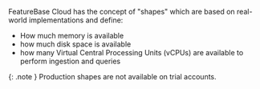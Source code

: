FeatureBase Cloud has the concept of "shapes" which are based on real-world implementations and define:
* How much memory is available
* how much disk space is available
* how many Virtual Central Processing Units (vCPUs) are available to perform ingestion and queries

{: .note }
Production shapes are not available on trial accounts.
